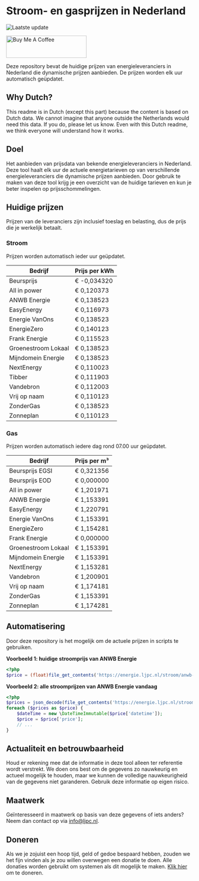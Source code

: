 # Stroom- en gasprijzen in Nederland

![Laatste update](https://img.shields.io/badge/laatste%20update-2024--07--06%2012%3A00%20CET-brightgreen)

<a href="https://www.buymeacoffee.com/Lars-" target="_blank"><img src="https://cdn.buymeacoffee.com/buttons/v2/default-orange.png" alt="Buy Me A Coffee" height="60" style="height: 60px !important;width: 217px !important;" ></a>

Deze repository bevat de huidige prijzen van energieleveranciers in Nederland die dynamische prijzen aanbieden. De prijzen worden elk uur automatisch geüpdatet.

## Why Dutch?

This readme is in Dutch (except this part) because the content is based on Dutch data. We cannot imagine that anyone outside the Netherlands would need this data. If you do, please let us know. Even with this Dutch readme, we think
everyone will understand how it works.

## Doel

Het aanbieden van prijsdata van bekende energieleveranciers in Nederland. Deze tool haalt elk uur de actuele energietarieven op van verschillende energieleveranciers die dynamische prijzen aanbieden. Door gebruik te maken van deze tool
krijg je een overzicht van de huidige tarieven en kun je beter inspelen op prijsschommelingen.

## Huidige prijzen

Prijzen van de leveranciers zijn inclusief toeslag en belasting, dus de prijs die je werkelijk betaalt.

### Stroom

Prijzen worden automatisch ieder uur geüpdatet.

 Bedrijf | Prijs per kWh 
---------|---------------
Beursprijs | € -0,034320
All in power | € 0,120373
ANWB Energie | € 0,138523
EasyEnergy | € 0,116973
Energie VanOns | € 0,138523
EnergieZero | € 0,140123
Frank Energie | € 0,115523
Groenestroom Lokaal | € 0,138523
Mijndomein Energie | € 0,138523
NextEnergy | € 0,110023
Tibber | € 0,111903
Vandebron | € 0,112003
Vrij op naam | € 0,110123
ZonderGas | € 0,138523
Zonneplan | € 0,110123


### Gas

Prijzen worden automatisch iedere dag rond 07.00 uur geüpdatet.

 Bedrijf | Prijs per m³ 
---------|--------------
Beursprijs EGSI | € 0,321356
Beursprijs EOD | € 0,000000
All in power | € 1,201971
ANWB Energie | € 1,153391
EasyEnergy | € 1,220791
Energie VanOns | € 1,153391
EnergieZero | € 1,154281
Frank Energie | € 0,000000
Groenestroom Lokaal | € 1,153391
Mijndomein Energie | € 1,153391
NextEnergy | € 1,153281
Vandebron | € 1,200901
Vrij op naam | € 1,174181
ZonderGas | € 1,153391
Zonneplan | € 1,174281


## Automatisering

Door deze repository is het mogelijk om de actuele prijzen in scripts te gebruiken.

**Voorbeeld 1: huidige stroomprijs van ANWB Energie**

```php
<?php
$price = (float)file_get_contents('https://energie.ljpc.nl/stroom/anwb-energie-nu.txt');

```

**Voorbeeld 2: alle stroomprijzen van ANWB Energie vandaag**

```php
<?php
$prices = json_decode(file_get_contents('https://energie.ljpc.nl/stroom/all-in-power-vandaag.json'),true);
foreach ($prices as $price) {
    $dateTime = new \DateTimeImmutable($price['datetime']);
    $price = $price['price'];
    // ...
}
```

## Actualiteit en betrouwbaarheid

Houd er rekening mee dat de informatie in deze tool alleen ter referentie wordt verstrekt. We doen ons best om de gegevens zo nauwkeurig en actueel mogelijk te houden, maar we kunnen de volledige nauwkeurigheid van de gegevens niet
garanderen. Gebruik deze informatie op eigen risico.

## Maatwerk

Geïnteresseerd in maatwerk op basis van deze gegevens of iets anders? Neem dan contact op
via [info@ljpc.nl](mailto:info@ljpc.nl?subject=Energie%20prijzen).

## Doneren

Als we je zojuist een hoop tijd, geld of gedoe bespaard hebben, zouden we het fijn vinden als je zou willen overwegen een
donatie te doen. Alle donaties worden gebruikt om systemen als dit mogelijk te
maken. [Klik hier](https://www.buymeacoffee.com/Lars-) om te doneren.
